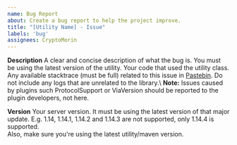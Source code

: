 ```yaml
---
name: Bug Report
about: Create a bug report to help the project improve.
title: "[Utility Name] - Issue"
labels: 'bug'
assignees: CryptoMorin
---
```


**Description**
A clear and concise description of what the bug is.
You must be using the latest version of the utility.
Your code that used the utility class.
Any available stacktrace (must be full) related to this issue in [Pastebin](https://pastebin.com/). Do not include any logs that are unrelated to the library.\ 
**Note:** Issues caused by plugins such ProtocolSupport or ViaVersion should be reported to the plugin developers, not here. 

**Version**
Your server version. It must be using the latest version of that major update.
E.g. 1.14, 1.14.1, 1.14.2 and 1.14.3 are not supported, only 1.14.4 is supported.\
Also, make sure you're using the latest utility/maven version.
